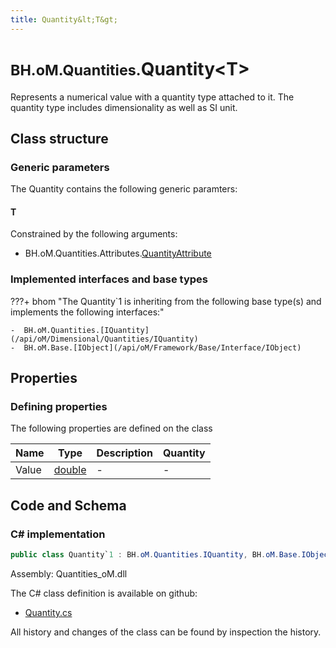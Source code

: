 ```yaml
---
title: Quantity&lt;T&gt;
---
```


# <small>BH.oM.Quantities.</small>**Quantity&lt;T&gt;**

Represents a numerical value with a quantity type attached to it. The quantity type includes dimensionality as well as SI unit.

## Class structure

### Generic parameters

The Quantity contains the following generic paramters:

#### T

Constrained by the following arguments:

- BH.oM.Quantities.Attributes.[QuantityAttribute](/api/oM/Dimensional/Quantities/Attributes/Abstract/QuantityAttribute)

### Implemented interfaces and base types

???+ bhom "The Quantity`1 is inheriting from the following base type(s) and implements the following interfaces:"

    -  BH.oM.Quantities.[IQuantity](/api/oM/Dimensional/Quantities/IQuantity)
    -  BH.oM.Base.[IObject](/api/oM/Framework/Base/Interface/IObject)


## Properties



### Defining properties

The following properties are defined on the class

| Name             | Type             | Description      | Quantity         |
|------------------|------------------|------------------|------------------|
| Value | [double](https://learn.microsoft.com/en-us/dotnet/api/System.Double?view=netstandard-2.0) | - | - |


## Code and Schema

### C# implementation

``` C# title="C#"
public class Quantity`1 : BH.oM.Quantities.IQuantity, BH.oM.Base.IObject
```

Assembly: Quantities_oM.dll

The C# class definition is available on github:

- [Quantity.cs](https://github.com/BHoM/BHoM/blob/develop/Quantities_oM/Quantity.cs)

All history and changes of the class can be found by inspection the history.
